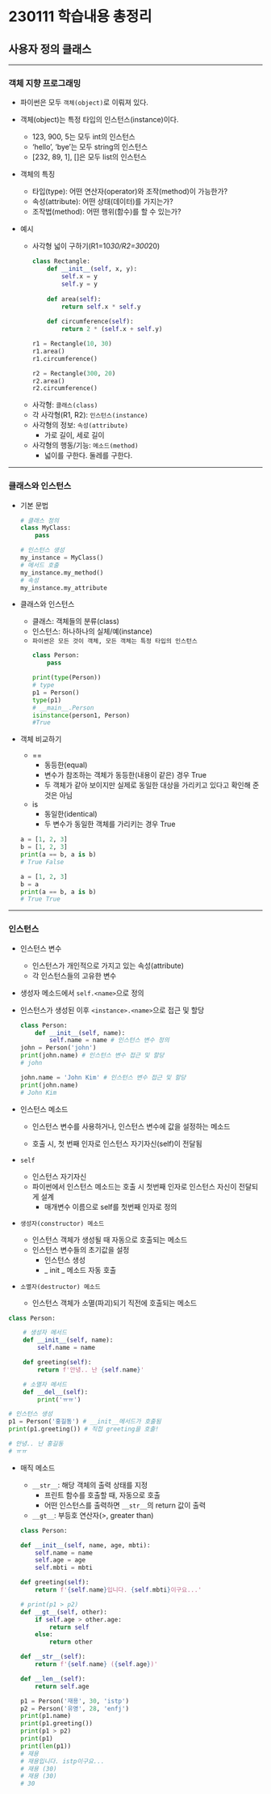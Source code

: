 # 230111 학습내용 총정리

## 사용자 정의 클래스

---

### 객체 지향 프로그래밍

- 파이썬은 모두 `객체(object)`로 이뤄져 있다.

- 객체(object)는 특정 타입의 인스턴스(instance)이다.
    - 123, 900, 5는 모두 int의 인스턴스
    - ‘hello’, ‘bye’는 모두 string의 인스턴스
    - [232, 89, 1], []은 모두 list의 인스턴스

- 객체의 특징
    - 타입(type): 어떤 연산자(operator)와 조작(method)이 가능한가?
    - 속성(attribute): 어떤 상태(데이터)를 가지는가?
    - 조작법(method): 어떤 행위(함수)를 할 수 있는가?

- 예시
    - 사각형 넓이 구하기(R1=10*30/R2=300*20)
        ```python
        class Rectangle:
            def __init__(self, x, y):
                self.x = y
                self.y = y
            
            def area(self):
                return self.x * self.y
            
            def circumference(self):
                return 2 * (self.x + self.y)
        
        r1 = Rectangle(10, 30)
        r1.area()
        r1.circumference()

        r2 = Rectangle(300, 20)
        r2.area()
        r2.circumference()
        ```
    - 사각형: `클래스(class)`
    - 각 사각형(R1, R2): `인스턴스(instance)`
    - 사각형의 정보: `속성(attribute)`
        - 가로 길이, 세로 길이
    - 사각형의 행동/기능: `메소드(method)`
        - 넓이를 구한다. 둘레를 구한다.

---

### 클래스와 인스턴스

- 기본 문법

    ```python
    # 클래스 정의
    class MyClass:
        pass
    
    # 인스턴스 생성
    my_instance = MyClass()
    # 메서드 호출
    my_instance.my_method()
    # 속성
    my_instance.my_attribute
    ```
- 클래스와 인스턴스
    - 클래스: 객체들의 분류(class)
    - 인스턴스: 하나하나의 실체/예(instance)
    - `파이썬은 모든 것이 객체, 모든 객체는 특정 타입의 인스턴스`
        ```python
        class Person:
            pass
        
        print(type(Person))
        # type
        p1 = Person()
        type(p1)
        # __main__.Person
        isinstance(person1, Person)
        #True
        ```

- 객체 비교하기
    - ==
        - 동등한(equal)
        - 변수가 참조하는 객체가 동등한(내용이 같은) 경우 True
        - 두 객체가 같아 보이지만 실제로 동일한 대상을 가리키고 있다고 확인해 준 것은 아님
    - is
        - 동일한(identical)
        - 두 변수가 동일한 객체를 가리키는 경우 True
    ```python
    a = [1, 2, 3]
    b = [1, 2, 3]
    print(a == b, a is b)
    # True False

    a = [1, 2, 3]
    b = a
    print(a == b, a is b)
    # True True
    ```

---

### 인스턴스

- 인스턴스 변수

    - 인스턴스가 개인적으로 가지고 있는 속성(attribute)
    - 각 인스턴스들의 고유한 변수

- 생성자 메소드에서 `self.<name>`으로 정의

- 인스턴스가 생성된 이후 `<instance>.<name>`으로 접근 및 할당

    ```python
    class Person:
        def __init__(self, name):
            self.name = name # 인스턴스 변수 정의
    john = Person('john')
    print(john.name) # 인스턴스 변수 접근 및 할당
    # john

    john.name = 'John Kim' # 인스턴스 변수 접근 및 할당
    print(john.name)
    # John Kim
    ```

- 인스턴스 메소드

    - 인스턴스 변수를 사용하거나, 인스턴스 변수에 값을 설정하는 메소드

    - 호출 시, 첫 번째 인자로 인스턴스 자기자신(self)이 전달됨

- `self`

    - 인스턴스 자기자신
    - 파이썬에서 인스턴스 메소드는 호출 시 첫번째 인자로 인스턴스 자신이 전달되게 설계
        - 매개변수 이름으로 self를 첫번째 인자로 정의

- `생성자(constructor) 메소드`

    - 인스턴스 객체가 생성될 때 자동으로 호출되는 메소드
    - 인스턴스 변수들의 초기값을 설정
        - 인스턴스 생성
        - _ init _ 메소드 자동 호출

- `소멸자(destructor) 메소드`
    - 인스턴스 객체가 소멸(파괴)되기 직전에 호출되는 메소드

```python
class Person:

    # 생성자 메서드 
    def __init__(self, name):
        self.name = name

    def greeting(self):
        return f'안녕.. 난 {self.name}'

    # 소멸자 메서드
    def __del__(self):
        print('ㅠㅠ')

# 인스턴스 생성
p1 = Person('홍길동') # __init__메서드가 호출됨
print(p1.greeting()) # 직접 greeting을 호출!

# 안녕.. 난 홍길동
# ㅠㅠ
```

- 매직 메소드
    - `__str__`: 해당 객체의 출력 상태를 지정
        - 프린트 함수를 호출할 때, 자동으로 호출
        - 어떤 인스턴스를 출력하면 `__str__`의 return 값이  출력
    - `__gt__`: 부등호 연산자(>, greater than)

    ```python
    class Person:

    def __init__(self, name, age, mbti):
        self.name = name 
        self.age = age
        self.mbti = mbti

    def greeting(self):
        return f'{self.name}입니다. {self.mbti}이구요...'

    # print(p1 > p2)
    def __gt__(self, other):
        if self.age > other.age:
            return self 
        else:
            return other 

    def __str__(self):
        return f'{self.name} ({self.age})'

    def __len__(self):
        return self.age

    p1 = Person('재용', 30, 'istp')
    p2 = Person('유영', 28, 'enfj')
    print(p1.name)
    print(p1.greeting())
    print(p1 > p2)
    print(p1)
    print(len(p1))
    # 재용
    # 재용입니다. istp이구요...
    # 재용 (30)
    # 재용 (30)
    # 30
    ```